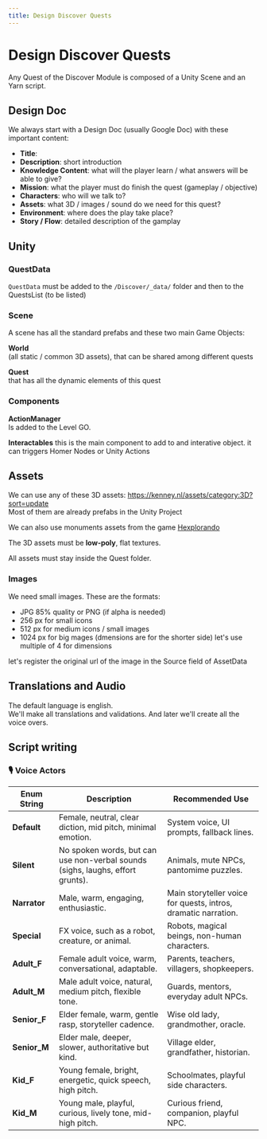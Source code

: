 ```yaml
---
title: Design Discover Quests
---
```


# Design Discover Quests

Any Quest of the Discover Module is composed of a Unity Scene and an Yarn script.

## Design Doc
We always start with a Design Doc (usually Google Doc) with these important content:

- **Title**:
- **Description**: short introduction 
- **Knowledge Content**: what will the player learn / what answers will be able to give?
- **Mission**: what the player must do finish the quest (gameplay / objective)
- **Characters**: who will we talk to?
- **Assets**: what 3D / images / sound do we need for this quest?
- **Environment**: where does the play take place?
- **Story / Flow**: detailed description of the gamplay


## Unity

### QuestData
`QuestData` must be added to the `/Discover/_data/` folder and then to the QuestsList (to be listed)

### Scene
A scene has all the standard prefabs and these two main Game Objects:

**World**  
(all static / common 3D assets), that can be shared among different quests

**Quest**  
that has all the dynamic elements of this quest

### Components
**ActionManager**  
Is added to the Level GO.

**Interactables**
this is the main component to add to and interative object.
it can triggers Homer Nodes or Unity Actions

## Assets
We can use any of these 3D assets: <https://kenney.nl/assets/category:3D?sort=update>    
Most of them are already prefabs in the Unity Project

We can also use monuments assets from the game [Hexplorando](https://store.steampowered.com/app/2736590/Hexplorando/)

The 3D assets must be **low-poly**, flat textures.

All assets must stay inside the Quest folder.

### Images
We need small images.
These are the formats:

- JPG 85% quality or PNG (if alpha is needed)
- 256 px for small icons
- 512 px for medium icons / small images
- 1024 px for big mages
(dmensions are for the shorter side)
let's use multiple of 4 for dimensions

let's register the original url of the image in the Source field of AssetData

## Translations and Audio

The default language is english.  
We'll make all translations and validations.
And later we'll create all the voice overs.


## Script writing

### 🎙️ Voice Actors

| Enum String | Description | Recommended Use |
| ------------- | --- | --- |
| **Default**   | Female, neutral, clear diction, mid pitch, minimal emotion.                    | System voice, UI prompts, fallback lines.                      |
| **Silent**    | No spoken words, but can use non-verbal sounds (sighs, laughs, effort grunts). | Animals, mute NPCs, pantomime puzzles.                         |
| **Narrator**  | Male, warm, engaging, enthusiastic.                                            | Main storyteller voice for quests, intros, dramatic narration. |
| **Special**   | FX voice, such as a robot, creature, or animal.                                | Robots, magical beings, non-human characters.                  |
| **Adult\_F**  | Female adult voice, warm, conversational, adaptable.                           | Parents, teachers, villagers, shopkeepers.                     |
| **Adult\_M**  | Male adult voice, natural, medium pitch, flexible tone.                        | Guards, mentors, everyday adult NPCs.                          |
| **Senior\_F** | Elder female, warm, gentle rasp, storyteller cadence.                          | Wise old lady, grandmother, oracle.                            |
| **Senior\_M** | Elder male, deeper, slower, authoritative but kind.                            | Village elder, grandfather, historian.                         |
| **Kid\_F**    | Young female, bright, energetic, quick speech, high pitch.                     | Schoolmates, playful side characters.                          |
| **Kid\_M**    | Young male, playful, curious, lively tone, mid-high pitch.                     | Curious friend, companion, playful NPC.                        |


